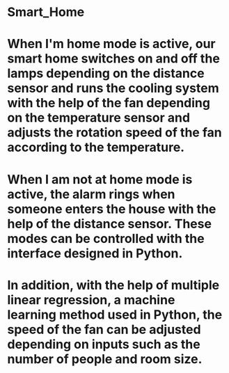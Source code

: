 # Smart_Home
# When I'm home mode is active, our smart home switches on and off the lamps depending on the distance sensor and runs the cooling system with the help of the fan depending on the temperature sensor and adjusts the rotation speed of the fan according to the temperature. 
# When I am not at home mode is active, the alarm rings when someone enters the house with the help of the distance sensor. These modes can be controlled with the interface designed in Python. 
# In addition, with the help of multiple linear regression, a machine learning method used in Python, the speed of the fan can be adjusted depending on inputs such as the number of people and room size.
